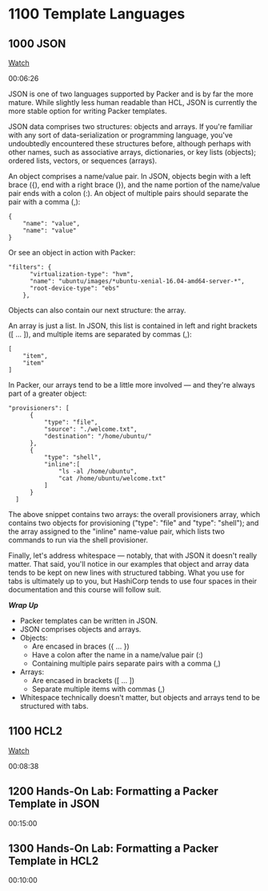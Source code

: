 # 1100 Template Languages

## 1000 JSON 
[Watch](https://linuxacademy.com/cp/courses/lesson/course/6825/lesson/1/module/612)

00:06:26

JSON is one of two languages supported by Packer and is by far the more mature. While slightly less human readable than HCL, JSON is currently the more stable option for writing Packer templates.

JSON data comprises two structures: objects and arrays. If you're familiar with any sort of data-serialization or programming language, you've undoubtedly encountered these structures before, although perhaps with other names, such as associative arrays, dictionaries, or key lists (objects); ordered lists, vectors, or sequences (arrays).

An object comprises a name/value pair. In JSON, objects begin with a left brace ({), end with a right brace (}), and the name portion of the name/value pair ends with a colon (:). An object of multiple pairs should separate the pair with a comma (,):

```
{
    "name": "value",
    "name": "value"
}
```

Or see an object in action with Packer:

```
"filters": {
      "virtualization-type": "hvm",
      "name": "ubuntu/images/*ubuntu-xenial-16.04-amd64-server-*",
      "root-device-type": "ebs"
    },
```

Objects can also contain our next structure: the array.

An array is just a list. In JSON, this list is contained in left and right brackets ([ ... ]), and multiple items are separated by commas (,):

```
[
    "item",
    "item"
]
```

In Packer, our arrays tend to be a little more involved — and they're always part of a greater object:

```
"provisioners": [
      {
          "type": "file",
          "source": "./welcome.txt",
          "destination": "/home/ubuntu/"
      },
      {
          "type": "shell",
          "inline":[
              "ls -al /home/ubuntu",
              "cat /home/ubuntu/welcome.txt"
          ]
      }
  ]
```

The above snippet contains two arrays: the overall provisioners array, which contains two objects for provisioning ("type": "file" and "type": "shell"); and the array assigned to the "inline" name-value pair, which lists two commands to run via the shell provisioner.

Finally, let's address whitespace — notably, that with JSON it doesn't really matter. That said, you'll notice in our examples that object and array data tends to be kept on new lines with structured tabbing. What you use for tabs is ultimately up to you, but HashiCorp tends to use four spaces in their documentation and this course will follow suit.

***Wrap Up***
- Packer templates can be written in JSON.
- JSON comprises objects and arrays.
- Objects:
  * Are encased in braces ({ ... })
  * Have a colon after the name in a name/value pair (:)
  * Containing multiple pairs separate pairs with a comma (,)
- Arrays:
  * Are encased in brackets ([ ... ])
  * Separate multiple items with commas (,)
- Whitespace technically doesn't matter, but objects and arrays tend to be structured with tabs.

## 1100 HCL2 
[Watch]()

00:08:38

## 1200 Hands-On Lab: Formatting a Packer Template in JSON 

00:15:00

## 1300 Hands-On Lab: Formatting a Packer Template in HCL2 

00:10:00
